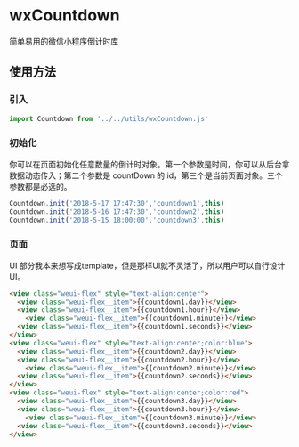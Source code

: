 # wxCountdown

简单易用的微信小程序倒计时库

## 使用方法

### 引入

```js
import Countdown from '../../utils/wxCountdown.js'
```

### 初始化

你可以在页面初始化任意数量的倒计时对象。第一个参数是时间，你可以从后台拿数据动态传入；第二个参数是 countDown 的 id，第三个是当前页面对象。三个参数都是必选的。

```js
Countdown.init('2018-5-17 17:47:30','countdown1',this)
Countdown.init('2018-5-16 17:47:30','countdown2',this)
Countdown.init('2018-5-15 18:00:00','countdown3',this)
```

### 页面

UI 部分我本来想写成template，但是那样UI就不灵活了，所以用户可以自行设计UI。

```html
<view class="weui-flex" style="text-align:center">
  <view class="weui-flex__item">{{countdown1.day}}</view>
  <view class="weui-flex__item">{{countdown1.hour}}</view>
	<view class="weui-flex__item">{{countdown1.minute}}</view>
  <view class="weui-flex__item">{{countdown1.seconds}}</view>
</view>
<view class="weui-flex" style="text-align:center;color:blue">
  <view class="weui-flex__item">{{countdown2.day}}</view>
  <view class="weui-flex__item">{{countdown2.hour}}</view>
	<view class="weui-flex__item">{{countdown2.minute}}</view>
  <view class="weui-flex__item">{{countdown2.seconds}}</view>
</view>
<view class="weui-flex" style="text-align:center;color:red">
  <view class="weui-flex__item">{{countdown3.day}}</view>
  <view class="weui-flex__item">{{countdown3.hour}}</view>
	<view class="weui-flex__item">{{countdown3.minute}}</view>
  <view class="weui-flex__item">{{countdown3.seconds}}</view>
</view>
```
